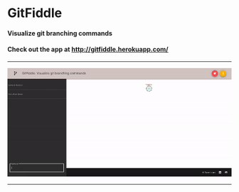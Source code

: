 # GitFiddle

#### Visualize git branching commands
#### Check out the app at http://gitfiddle.herokuapp.com/

___

![](demo.gif)

___
